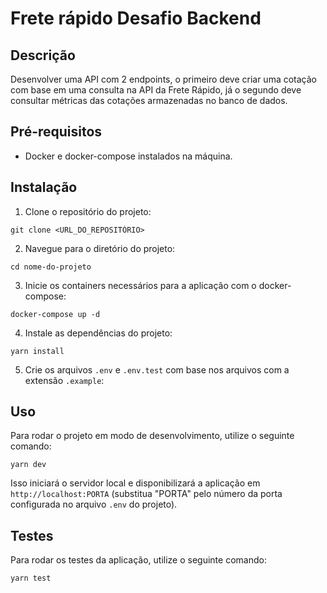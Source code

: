 # Frete rápido Desafio Backend

## Descrição

Desenvolver uma API com 2 endpoints, o primeiro deve criar uma cotação com base em uma consulta na API da Frete Rápido, já o segundo deve consultar métricas das cotações armazenadas no banco de dados.

## Pré-requisitos

-   Docker e docker-compose instalados na máquina.

## Instalação

1. Clone o repositório do projeto:

```
git clone <URL_DO_REPOSITÓRIO>
```

2. Navegue para o diretório do projeto:

```
cd nome-do-projeto
```

3. Inicie os containers necessários para a aplicação com o docker-compose:

```
docker-compose up -d
```

4. Instale as dependências do projeto:

```
yarn install
```

5. Crie os arquivos `.env` e `.env.test` com base nos arquivos com a extensão `.example`:

## Uso

Para rodar o projeto em modo de desenvolvimento, utilize o seguinte comando:

```
yarn dev
```

Isso iniciará o servidor local e disponibilizará a aplicação em `http://localhost:PORTA` (substitua "PORTA" pelo número da porta configurada no arquivo `.env` do projeto).

## Testes

Para rodar os testes da aplicação, utilize o seguinte comando:

```
yarn test
```
